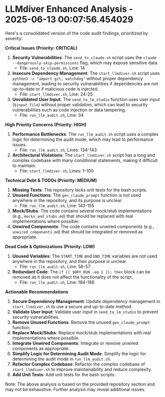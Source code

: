 # LLMdiver Enhanced Analysis - 2025-06-13 00:07:56.454029

Here's a consolidated version of the code audit findings, prioritized by severity:

**Critical Issues (Priority: CRITICAL)**

1. **Security Vulnerabilities**: The `send_to_claude.sh` script uses the `claude --dangerously-skip-permissions` flag, which may expose sensitive data.
	* File: `send_to_claude.sh`, Line: 14
2. **Insecure Dependency Management**: The `start_llmdiver.sh` script uses `python3 -c "import git, watchdog"` without proper dependency management, leading to security vulnerabilities if dependencies are not up-to-date or if malicious code is injected.
	* File: `start_llmdiver.sh`, Line: 24-25
3. **Unvalidated User Input**: The `send_to_lm_studio` function uses user input (`$input_file`) without proper validation, which can lead to security vulnerabilities such as code injection or data tampering.
	* File: `run_llm_audit.sh`, Line: 34

**High Priority Concerns (Priority: HIGH)**

1. **Performance Bottlenecks**: The `run_llm_audit.sh` script uses a complex logic for determining the audit mode, which may lead to performance issues.
	* File: `run_llm_audit.sh`, Lines: 134-143
2. **Architectural Violations**: The `start_llmdiver.sh` script has a long and complex codebase with many conditional statements, making it difficult to maintain.
	* File: `start_llmdiver.sh`, Lines: 1-100

**Technical Debt & TODOs (Priority: MEDIUM)**

1. **Missing Tests**: The repository lacks unit tests for the bash scripts.
2. **Unused Functions**: The `gen_claude_prompt` function is not used anywhere in the repository, and its purpose is unclear.
	* File: `run_llm_audit.sh`, Line: 143-155
3. **Mock/Stubs**: The code contains several mock/stub implementations (e.g., `mocks_and_stubs.md`) that should be replaced with real implementations where possible.
4. **Unwired Components**: The code contains unwired components (e.g., `unwired_components.md`) that should be integrated or removed as appropriate.

**Dead Code & Optimizations (Priority: LOW)**

1. **Unused Variables**: The `START_TIME` and `END_TIME` variables are not used anywhere in the repository, and their purpose is unclear.
	* File: `run_llm_audit.sh`, Line: 56-57
2. **Redundant Code**: The `if [[ $DRY_RUN -eq 1 ]]; then` block can be removed as it does not affect the functionality of the script.
	* File: `run_llm_audit.sh`, Line: 184-186

**Actionable Recommendations**

1. **Secure Dependency Management**: Update dependency management in `start_llmdiver.sh` to use a secure and up-to-date method.
2. **Validate User Input**: Validate user input in `send_to_lm_studio` to prevent security vulnerabilities.
3. **Remove Unused Functions**: Remove the unused `gen_claude_prompt` function.
4. **Replace Mock/Stubs**: Replace mock/stub implementations with real implementations where possible.
5. **Integrate Unwired Components**: Integrate or remove unwired components as appropriate.
6. **Simplify Logic for Determining Audit Mode**: Simplify the logic for determining the audit mode in `run_llm_audit.sh`.
7. **Refactor Complex Codebase**: Refactor the complex codebase of `start_llmdiver.sh` to improve maintainability and reduce complexity.
8. **Add Unit Tests**: Add unit tests for the bash scripts.

Note: The above analysis is based on the provided repository section and may not be exhaustive. Further analysis may reveal additional issues.